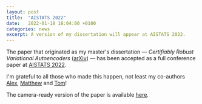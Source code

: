 ```yaml
---
layout: post
title:  "AISTATS 2022"
date:   2022-01-18 18:04:00 +0100
categories: news
excerpt: A version of my dissertation will appear at AISTATS 2022.
---
```


The paper that originated as my master's dissertation —
_Certifiably Robust Variational Autoencoders_ ([arXiv](https://arxiv.org/abs/2102.07559))
— has been accepted as a full conference paper at
[AISTATS 2022](http://aistats.org/aistats2022/).

I'm grateful to all those who made this happen, not least my co-authors
[Alex](https://alexander-camuto.github.io/about/),
[Matthew](https://www.turing.ac.uk/people/researchers/matthew-willetts) and
[Tom](https://www.robots.ox.ac.uk/~twgr/)!

The camera-ready version of the paper is available [here](https://proceedings.mlr.press/v151/barrett22a.html).